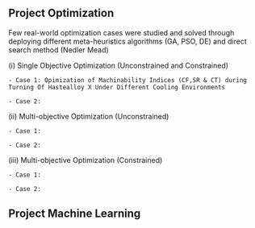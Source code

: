 ## Project Optimization
Few real-world optimization cases were studied and solved through deploying different meta-heuristics algorithms (GA, PSO, DE) and direct search method (Nedler Mead)

(i) Single Objective Optimization (Unconstrained and Constrained) 
    
    - Case 1: Opimization of Machinability Indices (CF,SR & CT) during Turning Of Hastealloy X Under Different Cooling Environments
   
    - Case 2: 

(ii) Multi-objective Optimization (Unconstrained)
    
    - Case 1:
    
    - Case 2:
 
 (iii) Multi-objective Optimization (Constrained)
    
    - Case 1:
    
    - Case 2:
    
## Project Machine Learning
